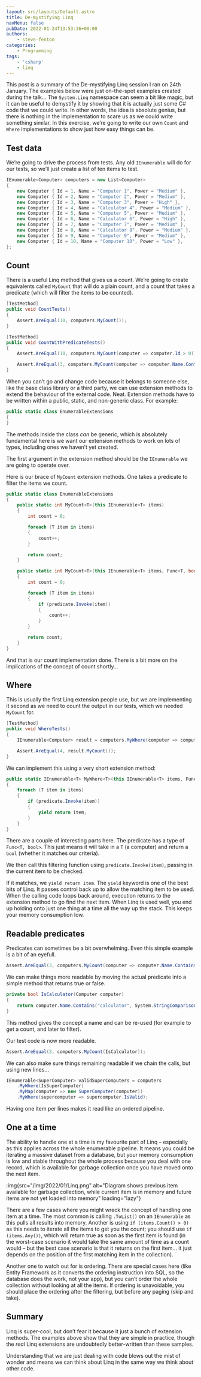 ```yaml
---
layout: src/layouts/Default.astro
title: De-mystifying Linq
navMenu: false
pubDate: 2022-01-24T13:53:36+00:00
authors:
    - steve-fenton
categories:
    - Programming
tags:
    - 'csharp'
    - linq
---
```


This post is a summary of the De-mystifying Linq session I ran on 24th January. The examples below were just on-the-spot examples created during the talk… The `System.Linq` namespace can seem a bit like magic, but it can be useful to demystify it by showing that it is actually just some C# code that we could write. In other words, the idea is absolute genius, but there is nothing in the implementation to scare us as we could write something similar. In this exercise, we’re going to write our own `Count` and `Where` implementations to show just how easy things can be.

## Test data

We’re going to drive the process from tests. Any old `IEnumerable` will do for our tests, so we’ll just create a list of ten items to test.

```csharp
IEnumerable<Computer> computers = new List<Computer>
{
    new Computer { Id = 1, Name = "Computer 1", Power = "Medium" },
    new Computer { Id = 2, Name = "Computer 2", Power = "Medium" },
    new Computer { Id = 3, Name = "Computer 3", Power = "High" },
    new Computer { Id = 4, Name = "Calculator 4", Power = "Medium" },
    new Computer { Id = 5, Name = "Computer 5", Power = "Medium" },
    new Computer { Id = 6, Name = "Calculator 6", Power = "High" },
    new Computer { Id = 7, Name = "Computer 7", Power = "Medium" },
    new Computer { Id = 8, Name = "Calculator 8", Power = "Medium" },
    new Computer { Id = 9, Name = "Computer 9", Power = "Medium" },
    new Computer { Id = 10, Name = "Computer 10", Power = "Low" },
};
```

## Count

There is a useful Linq method that gives us a count. We’re going to create equivalents called `MyCount` that will do a plain count, and a count that takes a predicate (which will filter the items to be counted).

```csharp
[TestMethod]
public void CountTests()
{
    Assert.AreEqual(10, computers.MyCount());
}

[TestMethod]
public void CountWithPredicateTests()
{
    Assert.AreEqual(10, computers.MyCount(computer => computer.Id > 0));

    Assert.AreEqual(3, computers.MyCount(computer => computer.Name.Contains("calculator", System.StringComparison.InvariantCultureIgnoreCase)));
}
```

When you can’t go and change code because it belongs to someone else, like the base class library or a third party, we can use extension methods to extend the behaviour of the external code. Neat. Extension methods have to be written within a public, static, and non-generic class. For example:

```csharp
public static class EnumerableExtensions
{
}
```

The methods inside the class *can* be generic, which is absolutely fundamental here is we want our extension methods to work on lots of types, including ones we haven’t yet created.

The first argument in the extension method should be the `IEnumerable` we are going to operate over.

Here is our brace of `MyCount` extension methods. One takes a predicate to filter the items we count.

```csharp
public static class EnumerableExtensions
{
    public static int MyCount<T>(this IEnumerable<T> items)
    {
        int count = 0;

        foreach (T item in items)
        {
            count++;
        }

        return count;
    }

    public static int MyCount<T>(this IEnumerable<T> items, Func<T, bool> predicate)
    {
        int count = 0;

        foreach (T item in items)
        {
            if (predicate.Invoke(item))
            {
                count++;
            }
        }

        return count;
    }
}
```

And that is our count implementation done. There is a bit more on the implications of the concept of count shortly…

## Where

This is usually the first Linq extension people use, but we are implementing it second as we need to count the output in our tests, which we needed `MyCount` for.

```csharp
[TestMethod]
public void WhereTests()
{
    IEnumerable<Computer> result = computers.MyWhere(computer => computer.Id > 6);

    Assert.AreEqual(4, result.MyCount());
}
```

We can implement this using a very short extension method:

```csharp
public static IEnumerable<T> MyWhere<T>(this IEnumerable<T> items, Func<T, bool> predicate)
{
    foreach (T item in items)
    {
        if (predicate.Invoke(item))
        {
            yield return item;
        }
    }
}
```

There are a couple of interesting parts here. The predicate has a type of `Func<T, bool>`. This just means it will take in a `T` (a computer) and return a `bool` (whether it matches our criteria).

We then call this filtering function using `predicate.Invoke(item)`, passing in the current item to be checked.

If it matches, we `yield return item`. The `yield` keyword is one of the best bits of Linq. It passes control back up to allow the matching item to be used. When the calling code loops back around, execution returns to the extension method to go find the next item. When Linq is used well, you end up holding onto just one thing at a time all the way up the stack. This keeps your memory consumption low.

## Readable predicates

Predicates can sometimes be a bit overwhelming. Even this simple example is a bit of an eyefull.

```csharp
Assert.AreEqual(3, computers.MyCount(computer => computer.Name.Contains("calculator", System.StringComparison.InvariantCultureIgnoreCase)));
```

We can make things more readable by moving the actual predicate into a simple method that returns true or false.

```csharp
private bool IsCalculator(Computer computer)
{
    return computer.Name.Contains("calculator", System.StringComparison.InvariantCultureIgnoreCase);
}
```

This method gives the concept a name and can be re-used (for example to get a count, and later to filter).

Our test code is now more readable.

```csharp
Assert.AreEqual(3, computers.MyCount(IsCalculator));
```

We can also make sure things remaining readable if we chain the calls, but using new lines…

```csharp
IEnumerable<SuperComputer> validSuperComputers = computers
    .MyWhere(IsSuperComputer)
    .MyMap(computer => new SuperComputer(computer))
    .MyWhere(supercomputer => supercomputer.IsValid);
```

Having one item per lines makes it read like an ordered pipeline.

## One at a time

The ability to handle one at a time is my favourite part of Linq – especially as this applies across the whole enumerable pipeline. It means you could be iterating a massive dataset from a database, but your memory consumption is low and stable throughout the whole process because you deal with one record, which is available for garbage collection once you have moved onto the next item.

:img{src="/img/2022/01/Linq.png" alt="Diagram shows previous item available for garbage collection, while current item is in memory and future items are not yet loaded into memory" loading="lazy"}

There are a few cases where you might wreck the concept of handling one item at a time. The most common is calling `.ToList()` on an `IEnumerable` as this pulls all results into memory. Another is using `if (items.Count() > 0)` as this needs to iterate all the items to get you the count; you should use `if (items.Any())`, which will return true as soon as the first item is found (in the worst-case scenario it would take the same amount of time as a count would – but the best case scenario is that it returns on the first item… it just depends on the position of the first matching item in the collection).

Another one to watch out for is ordering. There are special cases here (like Entity Framework as it converts the ordering instruction into SQL, so the database does the work, not your app), but you can’t order the whole collection without looking at all the items. If ordering is unavoidable, you should place the ordering after the filtering, but before any paging (skip and take).

## Summary

Linq is super-cool, but don’t fear it because it just a bunch of extension methods. The examples above show that they are simple in practice, though the *real* Linq extensions are undoubtedly better-written than these samples.

Understanding that we are just dealing with code blows out the mist of wonder and means we can think about Linq in the same way we think about other code.
